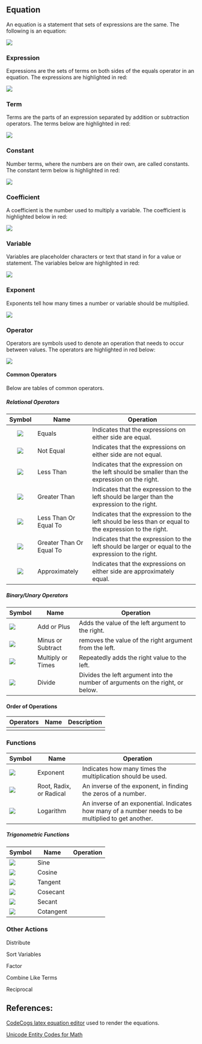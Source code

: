 ﻿

## Equation
An equation is a statement that sets of expressions are the same. The following is an equation:  

![][2x^2+y+1=z]

### Expression

Expressions are the sets of terms on both sides of the equals operator in an equation. The expressions are highlighted in red:

![][2x^2+y+1=z.expressions]

### Term

Terms are the parts of an expression separated by addition or subtraction operators. The terms below are highlighted in red:

![][2x^2+y+1=z.terms]

### Constant

Number terms, where the numbers are on their own, are called constants. The constant term below is highlighted in red: 

![][2x^2+y+1=z.constants]

### Coefficient

A coefficient is the number used to multiply a variable. The coefficient is highlighted below in red:

![][2x^2+y+1=z.coefficient]

### Variable

Variables are placeholder characters or text that stand in for a value or statement. The variables below are highlighted in red: 

![][2x^2+y+1=z.variables]

### Exponent

Exponents tell how many times a number or variable should be multiplied.

![][2x^2+y+1=z.exponent]

### Operator

Operators are symbols used to denote an operation that needs to occur between values. The operators are highlighted in red below: 

![][2x^2+y+1=z.operators]

#### Common Operators

Below are tables of common operators.

##### Relational Operators

| Symbol | Name | Operation |
|:---:|---|---|
| ![][operators.equal.inline] | Equals | Indicates that the expressions on either side are equal. |
| ![][operators.notequal.inline] | Not Equal | Indicates that the expressions on either side are not equal. |
| ![][operators.lessthan.inline] | Less Than | Indicates that the expression on the left should be smaller than the expression on the right. |
| ![][operators.greaterthan.inline] | Greater Than | Indicates that the expression to the left should be larger than the expression to the right. |
| ![][operators.lessthanequal.inline] | Less Than Or Equal To | Indicates that the expression to the left should be less than or equal to the expression to the right. |
| ![][operators.greaterthanequal.inline] | Greater Than Or Equal To | Indicates that the expression to the left should be larger or equal to the expression to the right. |
| ![][operators.approximate.inline] | Approximately | Indicates that the expressions on either side are approximately equal. |

##### Binary/Unary Operators

| Symbol | Name | Operation |
|---|---|---|
| ![][operators.add.inline] | Add or Plus | Adds the value of the left argument to the right. |
| ![][operators.subtract.inline] | Minus or Subtract | removes the value of the right argument from the left. |
| ![][operators.multiply.inline] | Multiply or Times | Repeatedly adds the right value to the left. |
| ![][operators.divide.inline] | Divide | Divides the left argument into the number of arguments on the right, or below. |

#### Order of Operations

| Operators | Name | Description |
|---|---|---|
|  |  |  |

### Functions

| Symbol | Name | Operation |
|---|---|---|
| ![][operators.exponent.inline] | Exponent | Indicates how many times the multiplication should be used. |
| ![][operators.root.inline] | Root, Radix, or Radical | An inverse of the exponent, in finding the zeros of a number. |
| ![][operators.log.inline] | Logarithm | An inverse of an exponential. Indicates how many of a number needs to be multiplied to get another. |

##### Trigonometric Functions

| Symbol | Name | Operation |
|---|---|---|
| ![][operators.sin.inline] | Sine |  |
| ![][operators.cos.inline] | Cosine |  |
| ![][operators.tan.inline] | Tangent |  |
| ![][operators.csc.inline] | Cosecant |  |
| ![][operators.sec.inline] | Secant |  |
| ![][operators.cot.inline] | Cotangent |  |


### Other Actions

Distribute

Sort Variables

Factor

Combine Like Terms

Reciprocal

## References:
[CodeCogs latex equation editor][codecogs latex equation editor] used to render the equations.  

[Unicode Entity Codes for Math](http://symbolcodes.tlt.psu.edu/bylanguage/mathchart.html)



[codecogs latex equation editor]: http://www.codecogs.com/latex/eqneditor.php
[sciweavers free online latex equation editor]: http://www.sciweavers.org/free-online-latex-equation-editor

[justin kao mathurl.com]: http://mathurl.com/
[troy henderson latex previewer]: http://www.tlhiv.org/ltxpreview/

[2x^2+y+1=z]: http://latex.codecogs.com/svg.latex?2x\^2&plus;y&plus;1=z
[2x^2+y+1=z.inline]: http://latex.codecogs.com/svg.latex?\\inline&space;2x\^2&plus;y&plus;1=z

[2x^2+y+1=z.expressions]: http://latex.codecogs.com/svg.latex?{\\color{Red}&space;2x\^2&plus;y&plus;1}={\\color{Red}&space;z}
[2x^2+y+1=z.expressions.inline]: http://latex.codecogs.com/svg.latex?\\inline&space;{\\color{Red}&space;2x\^2&plus;y&plus;1}={\\color{Red}&space;z}

[2x^2+y+1=z.terms]: http://latex.codecogs.com/svg.latex?{\\color{Red}&space;2x\^2}&plus;{\\color{Red}&space;y}&plus;{\\color{Red}&space;1}={\\color{Red}&space;z}
[2x^2+y+1=z.terms.inline]: http://latex.codecogs.com/svg.latex?\\inline&space;{\\color{Red}&space;2x\^2}&plus;{\\color{Red}&space;y}&plus;{\\color{Red}&space;1}={\\color{Red}&space;z}

[2x^2+y+1=z.constants]: http://latex.codecogs.com/svg.latex?2x\^2&plus;y&plus;{\\color{Red}&space;1}=z
[2x^2+y+1=z.constants.inline]: http://latex.codecogs.com/svg.latex?\\inline&space;2x\^2&plus;y&plus;{\\color{Red}&space;1}=z

[2x^2+y+1=z.variables]: http://latex.codecogs.com/svg.latex?2{\\color{Red}&space;x}\^2&plus;{\\color{Red}&space;y}&plus;1={\\color{Red}&space;z}
[2x^2+y+1=z.variables.inline]: http://latex.codecogs.com/svg.latex?\\inline&space;2{\\color{Red}&space;x}\^2&plus;{\\color{Red}&space;y}&plus;1={\\color{Red}&space;z}

[2x^2+y+1=z.operators]: http://latex.codecogs.com/svg.latex?2{\\color{Red}&space;\\times&space;}x\^2{\\color{Red}&space;&plus;}y{\\color{Red}&space;&plus;}1{\\color{Red}&space;=}z
[2x^2+y+1=z.operators.inline]: http://latex.codecogs.com/svg.latex?\\inline&space;2{\\color{Red}&space;\\times&space;}x\^2{\\color{Red}&space;&plus;}y{\\color{Red}&space;&plus;}1{\\color{Red}&space;=}z

[2x^2+y+1=z.coefficient]: http://latex.codecogs.com/svg.latex?{\\color{Red}&space;2}x\^2&plus;y&plus;1=z
[2x^2+y+1=z.coefficient.inline]: http://latex.codecogs.com/svg.latex?\\inline&space;{\\color{Red}&space;2}x\^2&plus;y&plus;1=z

[2x^2+y+1=z.exponent]: http://latex.codecogs.com/svg.latex?2x\^{\\color{Red}&space;2}&plus;y&plus;1=z
[2x^2+y+1=z.exponent.inline]: http://latex.codecogs.com/svg.latex?\\inline&space;2x\^{\\color{Red}&space;2}&plus;y&plus;1=z

[operators.equal.inline]: http://latex.codecogs.com/svg.latex?\\inline&space;{\\color{Black}&space;\=&space;}
[operators.notequal.inline]: http://latex.codecogs.com/svg.latex?\\inline&space;\\neq
[operators.lessthan.inline]: http://latex.codecogs.com/svg.latex?\\inline&space;\<\
[operators.greaterthan.inline]: http://latex.codecogs.com/svg.latex?\\inline&space;\>\
[operators.lessthanequal.inline]: http://latex.codecogs.com/svg.latex?\\inline&space;\\leq
[operators.greaterthanequal.inline]: http://latex.codecogs.com/svg.latex?\\inline&space;\\geq
[operators.approximate.inline]: http://latex.codecogs.com/svg.latex?\\inline&space;\\approx

[operators.add.inline]: http://latex.codecogs.com/svg.latex?\\inline&space;&plus;
[operators.subtract.inline]: http://latex.codecogs.com/svg.latex?\\inline&space;-
[operators.multiply.inline]: http://latex.codecogs.com/svg.latex?\\inline&space;\\times
[operators.divide.inline]: http://latex.codecogs.com/svg.latex?\\inline&space;\\div

[operators.exponent.inline]: http://latex.codecogs.com/svg.latex?\\inline&space;x\^2
[operators.root.inline]: http://latex.codecogs.com/svg.latex?\\inline&space;\\sqrt[y]{x}

[operators.log.inline]: http://latex.codecogs.com/svg.latex?\\inline&space;\\log\_{10}&space;x

[operators.sin.inline]: http://latex.codecogs.com/svg.latex?\\inline&space;\\sin&space;x
[operators.cos.inline]: http://latex.codecogs.com/svg.latex?\\inline&space;\\cos&space;x
[operators.tan.inline]: http://latex.codecogs.com/svg.latex?\\inline&space;\\tan&space;x
[operators.csc.inline]: http://latex.codecogs.com/svg.latex?\\inline&space;\\csc&space;x
[operators.sec.inline]: http://latex.codecogs.com/svg.latex?\\inline&space;\\sec&space;x
[operators.cot.inline]: http://latex.codecogs.com/svg.latex?\\inline&space;\\cot&space;x

[operators.invsin.inline]: http://latex.codecogs.com/svg.latex?\\inline&space;\\sin\^{-1}&space;x
[operators.invcos.inline]: http://latex.codecogs.com/svg.latex?\\inline&space;\\cos\^{-1}&space;x
[operators.invtan.inline]: http://latex.codecogs.com/svg.latex?\\inline&space;\\tan\^{-1}&space;x
[operators.invcsc.inline]: http://latex.codecogs.com/svg.latex?\\inline&space;\\textrm{arccsc}&space;x
[operators.invsec.inline]: http://latex.codecogs.com/svg.latex?\\inline&space;\\textrm{arcsec}&space;x
[operators.invcot.inline]: http://latex.codecogs.com/svg.latex?\\inline&space;\\textrm{arccot}&space;x



